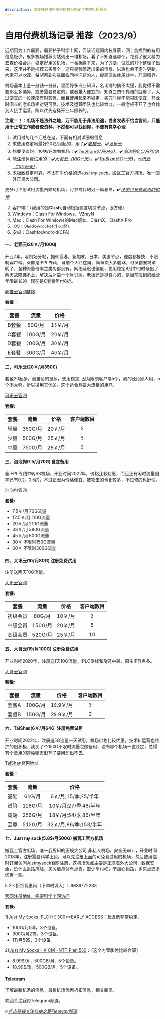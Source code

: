 ```yaml
---
description: 收集推荐值得使用的较为稳定可靠的机场信息
---
```


# 自用付费机场记录 推荐（2023/9）

近期因为工作需要，需要梯子科学上网，但该话题国内被屏蔽，网上能找到的有用信息极少，很多机场推荐网站列出一堆机场，看了不知道选哪个，花费了很大精力去查价格合适，稳定好用的机场，一番折腾下来，为了方便，试过的几个整理了出来，这里并不是推荐去买哪个，这只是我筛选出来的信息，以后也会不定时更新，大家可以收藏，希望帮到和我面临同样问题的人，提高网络使用效率，开阔眼界。

机场基本上是一分钱一分货，里面好多专业知识，名词啥的搞不太懂，我觉得不需要那么多选择，或者需要稳定的，或者量大便宜的，知道三四个靠谱的就够了，太过便宜的一般速度有时较慢，而且使用起来不稳定，买的时候不能只图便宜，开业时间长的老机场相对更可靠，技术及运营团队也比较给力，一般老板不开了也会找到人接手运营，所以优先选择开业年限长的。

**注意！！：机场不是法外之地，万不能用于非法用途，或者发表不恰当言论，只能用于正常工作或者查资料，不然都可以找到你，不要有侥幸心理**

1. 试用过的几个汇总在这，下面有相对详细的信息
2. 求使用稳定地最好20块/月起的，用了✔️[_老猫云_](https://laomao.co/#/register?code=QiVFXFWX)，✔️[_可乐云_](https://user.colacloud.net/#/register?code=gMK5qO9s)
3. 想要便宜的，10块/月左右机场：✔️[_TaiShan(6/月64G)_](https://www.taishan.pro/#/register?code=Z4Y90y3y)、✔️[_泡泡狗(7.5/月70G)_](https://www.paopao.dog/#/register?code=e9r22fNS)
4. 能注册免费试用的：✔️[_大哥云（10G一天）_](https://ab12y.com/#/register?code=6vTa3zI7)，✔️[_TaiShan(5G一天)_](https://www.taishan.pro/#/register?code=Z4Y90y3y)，[_大讯云（10G两天）_](https://daxun.info/#/register?code=VLAYLLaS)，
5. 求极致稳定可靠，不太在乎价格的选[_Just my sock_](https://justmysocks.net/members/aff.php?aff=28042)，搬瓦工官方机场，唯一国外正规大公司。

更多可注册试用流量白嫖的机场，可参考我的另一篇总结，✔️[_注册可免费试用的机场_](https://www.openwayz.com/trialnode/)

2. 客户端：（我用的是**Clash**,自动根据速度切换节点，很方便）
3. Windows：Clash For Windows、V2rayN
4. Mac：Clash For Windows的Mac版本、ClashX、ClashX Pro
5. IOS：Shadowrocket(小火箭)
6. 安卓：ClashforAndroid(CFA)

#### 一、老猫云(20￥/月100G)

开业7年，老机场分站，拥有香港，新加坡，日本，美国节点，速度都挺快，不限制客户端，全部是IEPL专线，目前个人正在用，简单没太多套路，订阅套餐简单明了，各种流量倍率之类的都没有，网络延迟也很低，使用稳定8月中旬时候出了两天故障连不上，解决后补偿一个月订阅，老板还是挺良心的，是目前找到的经营年限最长的，现在是C套餐年付8折。

[老猫云官网链接](https://laomao.co/#/register?code=QiVFXFWX)

**套餐：**

|  套餐 |   流量   |   价格  |
| :-: | :----: | :---: |
| B套餐 |  50G/月 | 15￥/月 |
| C套餐 | 100G/月 | 20￥/月 |
| D套餐 | 200G/月 | 30￥/月 |
| E套餐 | 300G/月 | 40￥/月 |

#### 二、可乐云(20￥/月350G)

套餐20起步，流量给的挺多，使用稳定, 因为限制客户端5个，我的还给家人用，5个不太够，所以换用其他的，这个适合想要大流量的用户。

[可乐云官网](https://user.colacloud.net/#/register?code=gMK5qO9s)

**套餐:**

|  套餐 |   流量   |   价格  | 客户端数目 |
| :-: | :----: | :---: | :---: |
|  轻量 | 350G/月 | 20￥/月 |   5   |
|  少量 | 500G/月 | 25￥/月 |   5   |
|  中量 | 750G/月 | 28￥/月 |   5   |

#### 三、泡泡狗(7.5/月70G) 便宜备用

全IEPL专线中转SS机场，开业时间2022年，价格比较优惠，而且还有闲时流量倍率还有0.2，0.5的，不过正因为价格便宜，被攻击的也比较多，不过修的也挺快。

[泡泡狗官网](https://www.paopao.dog/#/register?code=e9r22fNS)

**套餐:**

* 7.5￥/月 70G流量
* 12.5￥/月 110G流量
* 20￥/月 210G流量
* 33￥/月 380G流量
* 45￥/月 600G流量
* 30￥ 不限时150G流量
* 60￥ 不限时300G流量

#### 四、大讯云(10/月80G) 注册免费试用

注册送两天10G流量。

[大讯云官网](https://daxun.info/#/register?code=VLAYLLaS)

**套餐:**

|  套餐  |   流量   |   价格  | 客户端数目 |
| :--: | :----: | :---: | :---: |
| 初级会员 |  80G/月 | 10￥/月 |   2   |
| 中级会员 | 150G/月 | 20￥/月 |   5   |
| 高级会员 | 520G/月 | 25￥/月 |   10  |

#### 五、大哥云(19/月100G) 注册免费试用

开业时间2020年，注册送1天10G流量，IPLC专线和隧道中转，原生IP节点多。

[大哥云官网](https://ab12y.com/#/register?code=6vTa3zI7)

**套餐:**

|  套餐 |   流量   |    价格   | 客户端数目 |
| :-: | :----: | :-----: | :---: |
| 套餐A | 100G/月 | 19.9￥/月 |   3   |
| 套餐B | 150G/月 | 29.9￥/月 |   3   |

#### 六、TaiShan(6￥/月64G) 注册免费试用

开业时间2022年，注册送5G流量一天试用，机场价格比较优惠，技术和运营也维护的很积极，我买了个150G不限时流量包做备用，没有哪个机场一直稳定，总得有个备用的避免哪天赶巧了要用却出不去。

[TaiShan官网地址](https://www.taishan.pro/#/register?code=Z4Y90y3y)

**套餐：**

|  套餐 |   流量   |         价格        |
| :-: | :----: | :---------------: |
|  基础 |  64G/月 |  6￥/月;15/季;25/半年  |
|  进阶 | 128G/月 |  10￥/月;27/季;48/半年 |
|  高端 | 256G/月 |  18￥/月;54/季;86/半年 |
|  至尊 | 512G/月 | 32￥/月;86/季;153/半年 |

#### 七、Just my sock(5.8$/月500G) 搬瓦工官方机场

搬瓦工官方机场，唯一我所知的正规大公司,非私人机场，安全无审计，开业时间2018年，注册需要科学上网，可以先注册上面的可免费试用的机场，然后使用临时订阅访问Justmysock官网注册，这机场优点主要是正规海外大公司，数据安全，没什么跑路风险，买的话月付有点贵，至少季付吧，不担心跑路，多买点还多优惠一些。

5.2%折扣优惠码（下单时填入）：JMS9272283

[官网注册地址，需要科学上网访问](https://justmysocks.net/members/aff.php?aff=28042\&pid=13)

**套餐:**

1\)[Just My Socks IPLC HK 300\*\*EARLY ACCESS](https://justmysocks.net/members/aff.php?aff=28042\&pid=18)：延迟低非常稳定。

* 100G/月15$，3个设备。
* 300G/月21$，3个设备。
* 1T/月59$，3个设备。

2\)[Just My Socks HK CMI+NTT Plan 500](https://justmysocks.net/members/aff.php?aff=28042\&pid=13)：（这个方案季付比较合算）

* 8.99$/月，500GB/月，5个设备。
* 18.99$/季，500GB/月，5个设备。

#### Telegram

了解最新机场的信息，最新机场优惠折扣信息，相关新闻。

欢迎关注我的Telegram频道。

🔥[_点击链接关注自由之路Freeway频道_](https://t.me/openwayz)
